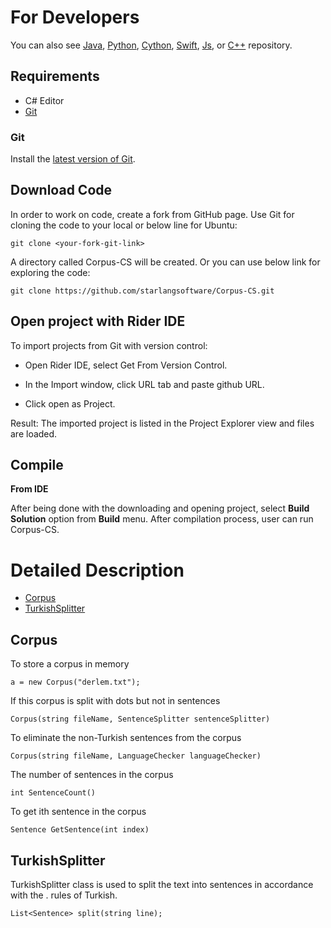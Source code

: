 For Developers
============

You can also see [Java](https://github.com/starlangsoftware/Corpus), [Python](https://github.com/starlangsoftware/Corpus-Py), [Cython](https://github.com/starlangsoftware/Corpus-Cy), [Swift](https://github.com/starlangsoftware/Corpus-Swift), [Js](https://github.com/starlangsoftware/Corpus-Js), or [C++](https://github.com/starlangsoftware/Corpus-CPP) repository.

## Requirements

* C# Editor
* [Git](#git)

### Git

Install the [latest version of Git](https://git-scm.com/book/en/v2/Getting-Started-Installing-Git).

## Download Code

In order to work on code, create a fork from GitHub page. 
Use Git for cloning the code to your local or below line for Ubuntu:

	git clone <your-fork-git-link>

A directory called Corpus-CS will be created. Or you can use below link for exploring the code:

	git clone https://github.com/starlangsoftware/Corpus-CS.git

## Open project with Rider IDE

To import projects from Git with version control:

* Open Rider IDE, select Get From Version Control.

* In the Import window, click URL tab and paste github URL.

* Click open as Project.

Result: The imported project is listed in the Project Explorer view and files are loaded.


## Compile

**From IDE**

After being done with the downloading and opening project, select **Build Solution** option from **Build** menu. After compilation process, user can run Corpus-CS.

Detailed Description
============

+ [Corpus](#corpus)
+ [TurkishSplitter](#turkishsplitter)

## Corpus

To store a corpus in memory

	a = new Corpus("derlem.txt");

If this corpus is split with dots but not in sentences

	Corpus(string fileName, SentenceSplitter sentenceSplitter)

To eliminate the non-Turkish sentences from the corpus

	Corpus(string fileName, LanguageChecker languageChecker)

The number of sentences in the corpus

	int SentenceCount()

To get ith sentence in the corpus

	Sentence GetSentence(int index)

## TurkishSplitter

TurkishSplitter class is used to split the text into sentences in accordance with the . rules of Turkish.

	List<Sentence> split(string line);
